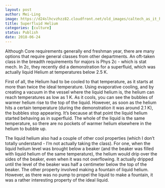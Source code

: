 ```yaml
---
layout: post
author: Mei-Ling
image: https://d24slhcvzhzz82.cloudfront.net/old_images/caltech_as_it_happens/6a0105349b8251970b0224e03d0731200d.png
title: Superfluid Helium
categories: [culture]
status: Publish
date: 2018-06-24
---
```


Although Core requirements generally end freshman year, there are many options that require general classes from other departments. An oft-taken class in the breadth requirements for majors is Phys 2c - which is stat mech. In 2c, they recently did a demonstration for a superfluid, which was actually liquid Helium at temperatures below 2.5 K.

First of all, the Helium had to be cooled to that temperature, as it starts at more than twice the ideal temperature. Using evaporative cooling, and by creating a vacuum in the vessel where the liquid helium is, the helium can reach temperatures as low as 1 K. As it cools, you can see the bubbles of warmer helium rise to the top of the liquid. However, as soon as the helium hits a certain temperature (during the demonstration it was around 2.1 K), the bubbles stop appearing. It’s because at that point the liquid helium started behaving as in superfluid. The whole of the liquid is the same temperature, so there are no pockets of warmer helium elsewhere in the helium to bubble up.

The liquid helium also had a couple of other cool properties (which I don’t totally understand - I’m not actually taking the class). For one, when the liquid helium level was brought below a beaker (and the beaker was filled with liquid helium of the same temperature), the helium would drip over the sides of the beaker, even when it was not overflowing. It actually dripped until the level of the beaker was half a centimeter below the top of the beaker. The other property involved making a fountain of liquid helium. However, as there was no pump to propel the liquid to make a fountain, it was a rather interesting property of the ideal liquid.


